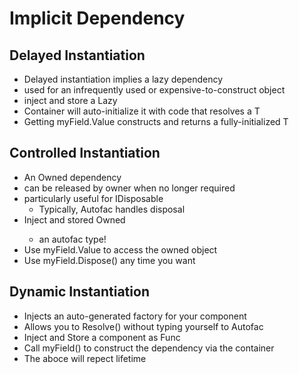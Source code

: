 # Implicit Dependency

## Delayed Instantiation

-   Delayed instantiation implies a lazy dependency
-   used for an infrequently used or expensive-to-construct object
-   inject and store a Lazy<T>
-   Container will auto-initialize it with code that resolves a T
-   Getting myField.Value constructs and returns a fully-initialized T

## Controlled Instantiation

-   An Owned dependency
-   can be released by owner when no longer required
-   particularly useful for IDisposable
    -   Typically, Autofac handles disposal
-   Inject and stored Owned<T>
    -   an autofac type!
-   Use myField.Value to access the owned object
-   Use myField.Dispose() any time you want

## Dynamic Instantiation

-   Injects an auto-generated factory for your component
-   Allows you to Resolve<T>() without typing yourself to Autofac
-   Inject and Store a component as Func<T>
-   Call myField() to construct the dependency via the container
-   The aboce will repect lifetime
